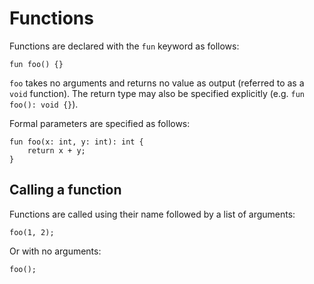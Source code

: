 # Functions

Functions are declared with the `fun` keyword as follows:

```kyanite
fun foo() {}
```

`foo` takes no arguments and returns no value as output (referred to as a `void` function). The return type may also be specified explicitly (e.g. `fun foo(): void {}`).

Formal parameters are specified as follows:

```kyanite
fun foo(x: int, y: int): int {
    return x + y;
}
```

## Calling a function

Functions are called using their name followed by a list of arguments:

```kyanite
foo(1, 2);
```

Or with no arguments:
```kyanite
foo();
```